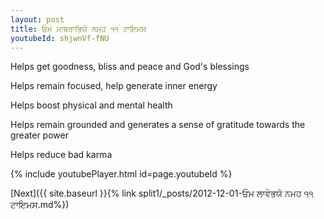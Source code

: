 ```yaml
---
layout: post
title: ਓਮ ਮਾਥਰਾਭਿਯੋ ਨਮਹ ੧੧ ਟਾਇਮਸ
youtubeId: shjwnVf-fNU
---
```

 
 
Helps get goodness, bliss and peace and God's blessings
 
Helps remain focused, help generate inner energy 
 
Helps boost physical and mental health 
 
Helps remain grounded and generates a sense of gratitude towards the greater power 
 
Helps reduce bad karma
 
 
 
 


{% include youtubePlayer.html id=page.youtubeId %}
 
[Next]({{ site.baseurl }}{% link  split1/_posts/2012-12-01-ਓਮ ਲਾਵੇਭਯੋ ਨਮਹ ੧੧ ਟਾਇਮਸ.md%})
 
